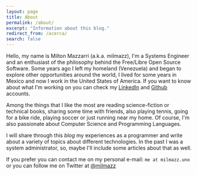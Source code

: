 ```yaml
---
layout: page
title: About
permalink: /about/
excerpt: "Information about this blog."
redirect_from: /acerca/
search: false
---
```


Hello, my name is Milton Mazzarri (a.k.a. milmazz), I'm a Systems Engineer and
an enthusiast of the philosophy behind the Free/Libre Open Source Software.
Some years ago I left my homeland (Venezuela) and began to explore other
opportunities around the world, I lived for some years in Mexico and now I
work in the United States of America. If you want to know about what I'm working
on you can check my [LinkedIn][] and [Github][] accounts.

Among the things that I like the most are reading science-fiction or technical
books, sharing some time with friends, also playing tennis, going for a bike
ride, playing soccer or just running near my home. Of course, I'm also passionate
about Computer Science and Programming Languages.

I will share through this _blog_ my experiences as a programmer and
write about a variety of topics about different technologies. In the past I was
a system administrator, so, maybe I'll include some articles about that as well.

If you prefer you can contact me on my personal e-mail: `me at milmazz.uno`
or you can follow me on Twitter at [@milmazz][]

[LinkedIn]: https://www.linkedin.com/in/milmazz
[Github]: https://github.com/milmazz
[@milmazz]: https://twitter.com/milmazz
